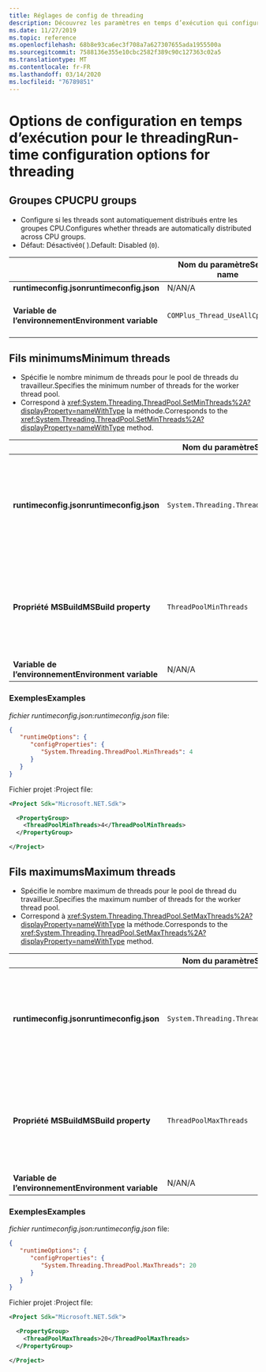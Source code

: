```yaml
---
title: Réglages de config de threading
description: Découvrez les paramètres en temps d’exécution qui configurent le threading pour les applications .NET Core.
ms.date: 11/27/2019
ms.topic: reference
ms.openlocfilehash: 68b8e93ca6ec3f708a7a627307655ada1955500a
ms.sourcegitcommit: 7588136e355e10cbc2582f389c90c127363c02a5
ms.translationtype: MT
ms.contentlocale: fr-FR
ms.lasthandoff: 03/14/2020
ms.locfileid: "76789851"
---
```

# <a name="run-time-configuration-options-for-threading"></a><span data-ttu-id="9e7b9-103">Options de configuration en temps d’exécution pour le threading</span><span class="sxs-lookup"><span data-stu-id="9e7b9-103">Run-time configuration options for threading</span></span>

## <a name="cpu-groups"></a><span data-ttu-id="9e7b9-104">Groupes CPU</span><span class="sxs-lookup"><span data-stu-id="9e7b9-104">CPU groups</span></span>

- <span data-ttu-id="9e7b9-105">Configure si les threads sont automatiquement distribués entre les groupes CPU.</span><span class="sxs-lookup"><span data-stu-id="9e7b9-105">Configures whether threads are automatically distributed across CPU groups.</span></span>
- <span data-ttu-id="9e7b9-106">Défaut: Désactivé`0`( ).</span><span class="sxs-lookup"><span data-stu-id="9e7b9-106">Default: Disabled (`0`).</span></span>

| | <span data-ttu-id="9e7b9-107">Nom du paramètre</span><span class="sxs-lookup"><span data-stu-id="9e7b9-107">Setting name</span></span> | <span data-ttu-id="9e7b9-108">Valeurs</span><span class="sxs-lookup"><span data-stu-id="9e7b9-108">Values</span></span> |
| - | - | - |
| <span data-ttu-id="9e7b9-109">**runtimeconfig.json**</span><span class="sxs-lookup"><span data-stu-id="9e7b9-109">**runtimeconfig.json**</span></span> | <span data-ttu-id="9e7b9-110">N/A</span><span class="sxs-lookup"><span data-stu-id="9e7b9-110">N/A</span></span> | <span data-ttu-id="9e7b9-111">N/A</span><span class="sxs-lookup"><span data-stu-id="9e7b9-111">N/A</span></span> |
| <span data-ttu-id="9e7b9-112">**Variable de l’environnement**</span><span class="sxs-lookup"><span data-stu-id="9e7b9-112">**Environment variable**</span></span> | `COMPlus_Thread_UseAllCpuGroups` | <span data-ttu-id="9e7b9-113">`0`- désactivé</span><span class="sxs-lookup"><span data-stu-id="9e7b9-113">`0` - disabled</span></span><br/><span data-ttu-id="9e7b9-114">`1`- activé</span><span class="sxs-lookup"><span data-stu-id="9e7b9-114">`1` - enabled</span></span> |

## <a name="minimum-threads"></a><span data-ttu-id="9e7b9-115">Fils minimums</span><span class="sxs-lookup"><span data-stu-id="9e7b9-115">Minimum threads</span></span>

- <span data-ttu-id="9e7b9-116">Spécifie le nombre minimum de threads pour le pool de threads du travailleur.</span><span class="sxs-lookup"><span data-stu-id="9e7b9-116">Specifies the minimum number of threads for the worker thread pool.</span></span>
- <span data-ttu-id="9e7b9-117">Correspond à <xref:System.Threading.ThreadPool.SetMinThreads%2A?displayProperty=nameWithType> la méthode.</span><span class="sxs-lookup"><span data-stu-id="9e7b9-117">Corresponds to the <xref:System.Threading.ThreadPool.SetMinThreads%2A?displayProperty=nameWithType> method.</span></span>

| | <span data-ttu-id="9e7b9-118">Nom du paramètre</span><span class="sxs-lookup"><span data-stu-id="9e7b9-118">Setting name</span></span> | <span data-ttu-id="9e7b9-119">Valeurs</span><span class="sxs-lookup"><span data-stu-id="9e7b9-119">Values</span></span> |
| - | - | - |
| <span data-ttu-id="9e7b9-120">**runtimeconfig.json**</span><span class="sxs-lookup"><span data-stu-id="9e7b9-120">**runtimeconfig.json**</span></span> | `System.Threading.ThreadPool.MinThreads` | <span data-ttu-id="9e7b9-121">Un intégrant qui représente le nombre minimum de fils</span><span class="sxs-lookup"><span data-stu-id="9e7b9-121">An integer that represents the minimum number of threads</span></span> |
| <span data-ttu-id="9e7b9-122">**Propriété MSBuild**</span><span class="sxs-lookup"><span data-stu-id="9e7b9-122">**MSBuild property**</span></span> | `ThreadPoolMinThreads` | <span data-ttu-id="9e7b9-123">Un intégrant qui représente le nombre minimum de fils</span><span class="sxs-lookup"><span data-stu-id="9e7b9-123">An integer that represents the minimum number of threads</span></span> |
| <span data-ttu-id="9e7b9-124">**Variable de l’environnement**</span><span class="sxs-lookup"><span data-stu-id="9e7b9-124">**Environment variable**</span></span> | <span data-ttu-id="9e7b9-125">N/A</span><span class="sxs-lookup"><span data-stu-id="9e7b9-125">N/A</span></span> | <span data-ttu-id="9e7b9-126">N/A</span><span class="sxs-lookup"><span data-stu-id="9e7b9-126">N/A</span></span> |

### <a name="examples"></a><span data-ttu-id="9e7b9-127">Exemples</span><span class="sxs-lookup"><span data-stu-id="9e7b9-127">Examples</span></span>

<span data-ttu-id="9e7b9-128">*fichier runtimeconfig.json:*</span><span class="sxs-lookup"><span data-stu-id="9e7b9-128">*runtimeconfig.json* file:</span></span>

```json
{
   "runtimeOptions": {
      "configProperties": {
         "System.Threading.ThreadPool.MinThreads": 4
      }
   }
}
```

<span data-ttu-id="9e7b9-129">Fichier projet :</span><span class="sxs-lookup"><span data-stu-id="9e7b9-129">Project file:</span></span>

```xml
<Project Sdk="Microsoft.NET.Sdk">

  <PropertyGroup>
    <ThreadPoolMinThreads>4</ThreadPoolMinThreads>
  </PropertyGroup>

</Project>
```

## <a name="maximum-threads"></a><span data-ttu-id="9e7b9-130">Fils maximums</span><span class="sxs-lookup"><span data-stu-id="9e7b9-130">Maximum threads</span></span>

- <span data-ttu-id="9e7b9-131">Spécifie le nombre maximum de threads pour le pool de thread du travailleur.</span><span class="sxs-lookup"><span data-stu-id="9e7b9-131">Specifies the maximum number of threads for the worker thread pool.</span></span>
- <span data-ttu-id="9e7b9-132">Correspond à <xref:System.Threading.ThreadPool.SetMaxThreads%2A?displayProperty=nameWithType> la méthode.</span><span class="sxs-lookup"><span data-stu-id="9e7b9-132">Corresponds to the <xref:System.Threading.ThreadPool.SetMaxThreads%2A?displayProperty=nameWithType> method.</span></span>

| | <span data-ttu-id="9e7b9-133">Nom du paramètre</span><span class="sxs-lookup"><span data-stu-id="9e7b9-133">Setting name</span></span> | <span data-ttu-id="9e7b9-134">Valeurs</span><span class="sxs-lookup"><span data-stu-id="9e7b9-134">Values</span></span> |
| - | - | - |
| <span data-ttu-id="9e7b9-135">**runtimeconfig.json**</span><span class="sxs-lookup"><span data-stu-id="9e7b9-135">**runtimeconfig.json**</span></span> | `System.Threading.ThreadPool.MaxThreads` | <span data-ttu-id="9e7b9-136">Un intégrant qui représente le nombre maximum de fils</span><span class="sxs-lookup"><span data-stu-id="9e7b9-136">An integer that represents the maximum number of threads</span></span> |
| <span data-ttu-id="9e7b9-137">**Propriété MSBuild**</span><span class="sxs-lookup"><span data-stu-id="9e7b9-137">**MSBuild property**</span></span> | `ThreadPoolMaxThreads` | <span data-ttu-id="9e7b9-138">Un intégrant qui représente le nombre maximum de fils</span><span class="sxs-lookup"><span data-stu-id="9e7b9-138">An integer that represents the maximum number of threads</span></span> |
| <span data-ttu-id="9e7b9-139">**Variable de l’environnement**</span><span class="sxs-lookup"><span data-stu-id="9e7b9-139">**Environment variable**</span></span> | <span data-ttu-id="9e7b9-140">N/A</span><span class="sxs-lookup"><span data-stu-id="9e7b9-140">N/A</span></span> | <span data-ttu-id="9e7b9-141">N/A</span><span class="sxs-lookup"><span data-stu-id="9e7b9-141">N/A</span></span> |

### <a name="examples"></a><span data-ttu-id="9e7b9-142">Exemples</span><span class="sxs-lookup"><span data-stu-id="9e7b9-142">Examples</span></span>

<span data-ttu-id="9e7b9-143">*fichier runtimeconfig.json:*</span><span class="sxs-lookup"><span data-stu-id="9e7b9-143">*runtimeconfig.json* file:</span></span>

```json
{
   "runtimeOptions": {
      "configProperties": {
         "System.Threading.ThreadPool.MaxThreads": 20
      }
   }
}
```

<span data-ttu-id="9e7b9-144">Fichier projet :</span><span class="sxs-lookup"><span data-stu-id="9e7b9-144">Project file:</span></span>

```xml
<Project Sdk="Microsoft.NET.Sdk">

  <PropertyGroup>
    <ThreadPoolMaxThreads>20</ThreadPoolMaxThreads>
  </PropertyGroup>

</Project>
```
